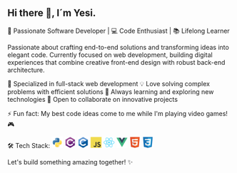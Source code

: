 ## Hi there 👋, I´m Yesi.

🚀 Passionate Software Developer | 💻 Code Enthusiast | 📚 Lifelong Learner

Passionate about crafting end-to-end solutions and transforming ideas into elegant code. Currently focused on web development, building digital experiences that combine creative front-end design with robust back-end architecture.

🎯 Specialized in full-stack web development
💡 Love solving complex problems with efficient solutions
🌱 Always learning and exploring new technologies
🤝 Open to collaborate on innovative projects

⚡ Fun fact: My best code ideas come to me while I'm playing video games! 🎮

🛠️ Tech Stack:
<img src="https://raw.githubusercontent.com/devicons/devicon/master/icons/python/python-original.svg" width="25" height="25"> <img src="https://raw.githubusercontent.com/devicons/devicon/master/icons/csharp/csharp-original.svg" width="25" height="25"> <img src="https://raw.githubusercontent.com/devicons/devicon/master/icons/c/c-original.svg" width="25" height="25"> <img src="https://raw.githubusercontent.com/devicons/devicon/master/icons/javascript/javascript-original.svg" width="25" height="25"> <img src="https://raw.githubusercontent.com/devicons/devicon/master/icons/react/react-original.svg" width="25" height="25"> <img src="https://raw.githubusercontent.com/devicons/devicon/master/icons/vuejs/vuejs-original.svg" width="25" height="25"> <img src="https://raw.githubusercontent.com/devicons/devicon/master/icons/html5/html5-original.svg" width="25" height="25"> <img src="https://raw.githubusercontent.com/devicons/devicon/master/icons/css3/css3-original.svg" width="25" height="25"> 

Let's build something amazing together! ✨
